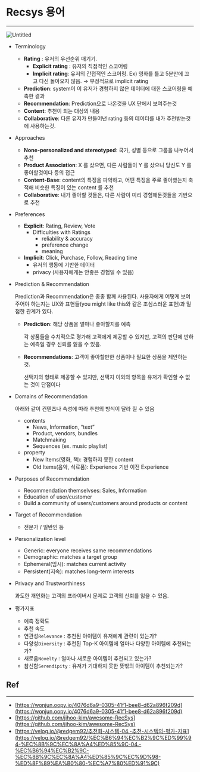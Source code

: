 # Recsys 용어

---

![Untitled](Recsys%20%E1%84%8B%E1%85%AD%E1%86%BC%E1%84%8B%E1%85%A5%20a711f7e5a536499dbe987e0c55633bd1/Untitled.png)

- Terminology
    - **Rating** : 유저의 우선순위 매기기.
        - **Explicit rating** : 유저의 직접적인 스코어링
        - **Implicit rating**: 유저의 간접적인 스코어링. Ex) 영화를 틀고 5분만에 끄고 다신 돌아오지 않음. → 부정적으로 implicit rating
    - **Prediction**: system이 이 유저가 경험하지 않은 데이터에 대한 스코어링을 예측한 결과
    - **Recommendation**: Prediction으로 나온것을 UX 단에서 보여주는것
    - **Content**: 추천이 되는 대상의 내용
    - **Collaborative**: 다른 유저가 만들어낸 rating 등의 데이터를 내가 추천받는것에 사용하는것.

- Approaches
    - **None-personalized and stereotyped**: 국가, 성별 등으로 그룹을 나누어서 추천
    - **Product Association**: X 를 샀으면, 다른 사람들이 Y 를 샀으니 당신도 Y 를 좋아할것이다 등의 접근
    - **Content-Base**: content의 특징을 파악하고, 어떤 특징을 주로 좋아했는지 축적해 비슷한 특징이 있는 content 를 추천
    - **Collaborative**: 내가 좋아할 것들은, 다른 사람이 미리 경험해둔것들을 기반으로 추천

- Preferences
    - **Explicit**: Rating, Review, Vote
        - Difficulties with Ratings
            - reliability & accuracy
            - preference change
            - meaning
    - **Implicit**: Click, Purchase, Follow, Reading time
        - 유저의 행동에 기반한 데이터
        - privacy (사용자에게는 안좋은 경험일 수 있음)

- Prediction & Recommendation
    
    Prediction과 Recommendation은 종종 함께 사용된다. 사용자에게 어떻게 보여주어야 하는지는 UX와 표현들(you might like this와 같은 조심스러운 표현)과 밀접한 관계가 있다.
    
    - **Prediction**: 해당 상품을 얼마나 좋아할지를 예측
        
        각 상품들을 수치적으로 평가해 고객에게 제공할 수 있지만, 고객의 판단에 반하는 예측일 경우 신뢰를 잃을 수 있음.
        
    - **Recommendations**: 고객이 좋아할만한 상품이나 필요한 상품을 제안하는 것.
        
        선택지의 형태로 제공할 수 있지만, 선택지 이외의 항목을 유저가 확인할 수 없는 것이 단점이다
        
- Domains of Recommendation
    
    아래와 같이 컨텐츠나 속성에 따라 추천의 방식이 달라 질 수 있음
    
    - contents
        - News, Information, “text”
        - Product, vendors, bundles
        - Matchmaking
        - Sequences (ex. music playlist)
    - property
        - New Items(영화, 책): 경험하지 못한 content
        - Old Items(음악, 식료품): Experience 기반 이전 Experience

- Purposes of Recommendation
    - Recommendation themselvses: Sales, Information
    - Education of user/customer
    - Build a community of users/customers around products or content

- Target of Recommendation
    - 전문가 / 일반인 등

- Personalization level
    - Generic: everyone receives same recommendations
    - Demographic: matches a target group
    - Ephemeral(임시): matches current activity
    - Persistent(지속): matches long-term interests

- Privacy and Trustworthiness
    
    과도한 개인화는 고객의 프라이버시 문제로 고객의 신뢰를 잃을 수 있음. 
    

- 평가지표
    - 예측 정확도
    - 추천 속도
    - 연관성`Relevance` : 추천된 아이템이 유저에게 관련이 있는가?
    - 다양성`Diversity` : 추천된 Top-K 아이템에 얼마나 다양한 아이템에 추천되는가?
    - 새로움`Novelty` : 얼마나 새로운 아이템이 추천되고 있는가?
    - 참신함`Serendipity` : 유저가 기대하지 못한 뜻밖의 아이템이 추천되는가?
    

## Ref

---

- [https://wonjun.oopy.io/4076d6a9-0305-41f1-bee8-d62a896f209d](https://wonjun.oopy.io/4076d6a9-0305-41f1-bee8-d62a896f209d)
- [https://github.com/jihoo-kim/awesome-RecSys](https://github.com/jihoo-kim/awesome-RecSys)
- [https://velog.io/@redgem92/추천화-시스템-04.-추천-시스템의-평가-지표](https://velog.io/@redgem92/%EC%B6%94%EC%B2%9C%ED%99%94-%EC%8B%9C%EC%8A%A4%ED%85%9C-04.-%EC%B6%94%EC%B2%9C-%EC%8B%9C%EC%8A%A4%ED%85%9C%EC%9D%98-%ED%8F%89%EA%B0%80-%EC%A7%80%ED%91%9C)